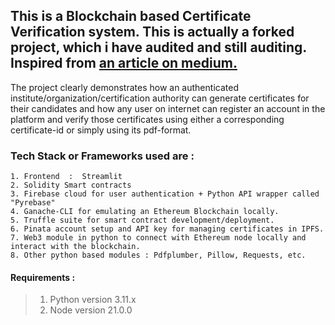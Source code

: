 ##  This is a Blockchain based Certificate Verification system. This is actually a forked project, which i have audited and still auditing. Inspired from [an article on medium.](/@sahilkadam257/certificate-validation-using-blockchain-3c560fd1738c)
The project clearly demonstrates how an authenticated institute/organization/certification authority can generate certificates for their candidates and how any user on internet can register an account in the platform and verify those certificates using either a  corresponding certificate-id or simply using its pdf-format.

### Tech Stack or Frameworks used are : 

```
1. Frontend  :  Streamlit 
2. Solidity Smart contracts 
3. Firebase cloud for user authentication + Python API wrapper called "Pyrebase"
4. Ganache-CLI for emulating an Ethereum Blockchain locally. 
5. Truffle suite for smart contract development/deployment. 
6. Pinata account setup and API key for managing certificates in IPFS. 
7. Web3 module in python to connect with Ethereum node locally and interact with the blockchain. 
8. Other python based modules : Pdfplumber, Pillow, Requests, etc.
```

#### Requirements : 
> 1. Python version 3.11.x
> 2. Node version 21.0.0



